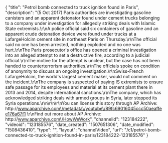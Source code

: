 {
    "title": "Petrol bomb connected to truck ignition found in Paris",
    "description": "(5 Oct 2017) Paris authorities are investigating gasoline canisters and an apparent detonator found under cement trucks belonging to a company under investigation for allegedly striking deals with Islamic State extremists.\r\nA police official said six containers of gasoline and an apparent crude detonation device were found under trucks at a LafargeHolcim cement site in northeast Paris on Thursday.\r\nThe official said no one has been arrested, nothing exploded and no one was hurt.\r\nThe Paris prosecutor's office has opened a criminal investigation into an alleged attempt to set a destructive fire, according to a judicial official.\r\nThe motive for the attempt is unclear, but the case has not been handed to counterterrorism authorities.\r\nThe officials spoke on condition of anonymity to discuss an ongoing investigation.\r\nSwiss-French LafargeHolcim, the world's largest cement maker, would not comment on the incident.\r\nThe company is suspected of paying IS extremists to ensure safe passage for its employees and material at its cement plant there in 2013 and 2014, despite international sanctions.\r\nThe company, which has acknowledged striking deals with armed groups in Syria, later stopped its Syria operations.\r\n\r\n\r\nYou can license this story through AP Archive: http:\/\/www.aparchive.com\/metadata\/youtube\/89fc69016045ccc50aeaffee176a67f1 \r\nFind out more about AP Archive: http:\/\/www.aparchive.com\/HowWeWork",
    "channelid": "123184222",
    "videoid": "123185576",
    "date_created": "1507651306",
    "date_modified": "1508436410",
    "type": "",
    "layout": "channelVideo",
    "url": "\/c1\/petrol-bomb-connected-to-truck-ignition-found-in-paris\/123184222-123185576"
}